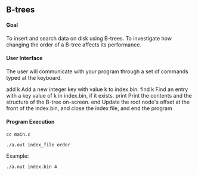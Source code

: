 ## B-trees

#### Goal 
To insert and search data on disk using B-trees.
To investigate how changing the order of a B-tree affects its performance.

#### User Interface
The user will communicate with your program through a set of commands typed at the keyboard.

add k
Add a new integer key with value k to index.bin.
find k
Find an entry with a key value of k in index.bin, if it exists.
print
Print the contents and the structure of the B-tree on-screen.
end
Update the root node's offset at the front of the index.bin, and close the index file, and end the program

#### Program Execution

`
cc main.c
`

`
./a.out index_file order
`

Example: 

`./a.out index.bin 4`
